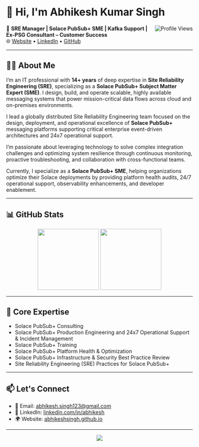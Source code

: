 # 👋 Hi, I'm Abhikesh Kumar Singh

<img src="https://komarev.com/ghpvc/?username=AbhikeshSingh&label=Profile%20Views&color=blue&style=flat" alt="Profile Views" align="right" />

🚀 **SRE Manager | Solace PubSub+ SME | Kafka Support | Ex-PSG Consultant – Customer Success**  
🌐 [Website](https://abhikeshsingh.github.io) • [LinkedIn](https://linkedin.com/in/abhikesh) • [GitHub](https://github.com/AbhikeshSingh)

---

## 🧑‍💻 About Me

I’m an IT professional with **14+ years** of deep expertise in **Site Reliability Engineering (SRE)**, specializing as a **Solace PubSub+ Subject Matter Expert (SME)**. I design, build, and operate scalable, highly available messaging systems that power mission-critical data flows across cloud and on-premises environments.

I lead a globally distributed Site Reliability Engineering team focused on the design, deployment, and operational excellence of **Solace PubSub+** messaging platforms supporting critical enterprise event-driven architectures and 24x7 operational support.

I’m passionate about leveraging technology to solve complex integration challenges and optimizing system resilience through continuous monitoring, proactive troubleshooting, and collaboration with cross-functional teams.

Currently, I specialize as a **Solace PubSub+ SME**, helping organizations optimize their Solace deployments by providing platform health audits, 24/7 operational support, observability enhancements, and developer enablement.

---

## 📊 GitHub Stats

<p align="center">
  <img src="https://github-readme-stats.vercel.app/api?username=AbhikeshSingh&show_icons=true&theme=github_dark&hide=issues&count_private=true" height="165" />
  <img src="https://github-readme-stats.vercel.app/api/top-langs/?username=AbhikeshSingh&layout=compact&theme=github_dark" height="165" />
</p>

---

## 🔧 Core Expertise

- Solace PubSub+ Consulting  
- Solace PubSub+ Production Engineering and 24x7 Operational Support & Incident Management  
- Solace PubSub+ Training  
- Solace PubSub+ Platform Health & Optimization  
- Solace PubSub+ Infrastructure & Security Best Practice Review  
- Site Reliability Engineering (SRE) Practices for Solace PubSub+

---

## 📫 Let's Connect

- 📧 Email: [abhikesh.singh123@gmail.com](mailto:abhikesh.singh123@gmail.com)  
- 🔗 LinkedIn: [linkedin.com/in/abhikesh](https://linkedin.com/in/abhikesh)  
- 🌍 Website: [abhikeshsingh.github.io](https://abhikeshsingh.github.io)

---

<p align="center">
  <img src="https://github-readme-streak-stats.herokuapp.com/?user=AbhikeshSingh&theme=dark&hide_border=true" />
</p>
